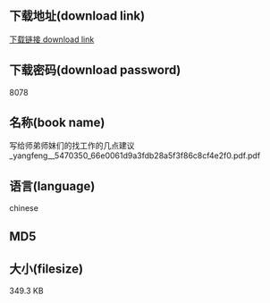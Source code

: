 ## 下载地址(download link)
[下载链接 download link](https://tutu365.netlify.app/?s=%E5%86%99%E7%BB%99%E5%B8%88%E5%BC%9F%E5%B8%88%E5%A6%B9%E4%BB%AC%E7%9A%84%E6%89%BE%E5%B7%A5%E4%BD%9C%E7%9A%84%E5%87%A0%E7%82%B9%E5%BB%BA%E8%AE%AE_yangfeng__5470350_66e0061d9a3fdb28a5f3f86c8cf4e2f0.pdf)

## 下载密码(download password)
8078

## 名称(book name)
写给师弟师妹们的找工作的几点建议_yangfeng__5470350_66e0061d9a3fdb28a5f3f86c8cf4e2f0.pdf.pdf

## 语言(language)
chinese

## MD5


## 大小(filesize)
349.3 KB
